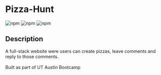 # Pizza-Hunt

  ![npm](https://img.shields.io/badge/Express.js-^4.17.1-yellow)
  ![npm](https://img.shields.io/badge/MongoDB-^2.1.0-blue)
  ![npm](https://img.shields.io/badge/Mongoose-^5.21.7-green)
  
## Description

A full-stack website were users can create pizzas, leave comments and reply to those comments.
<br><br>
Built as part of UT Austin Bootcamp
